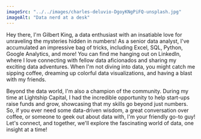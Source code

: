 ```yaml
---
imageSrc: "../../images/charles-deluvio-DgoyKNgPiFQ-unsplash.jpg"
imageAlt: "Data nerd at a desk"
---
```


Hey there, I'm Gilbert King, a data enthusiast with an insatiable love for unraveling the mysteries hidden in numbers! As a senior data analyst, I've accumulated an impressive bag of tricks, including Excel, SQL, Python, Google Analytics, and more! You can find me hanging out on LinkedIn, where I love connecting with fellow data aficionados and sharing my exciting data adventures. When I'm not diving into data, you might catch me sipping coffee, dreaming up colorful data visualizations, and having a blast with my friends.

Beyond the data world, I'm also a champion of the community. During my time at Lightship Capital, I had the incredible opportunity to help start-ups raise funds and grow, showcasing that my skills go beyond just numbers. So, if you ever need some data-driven wisdom, a great conversation over coffee, or someone to geek out about data with, I'm your friendly go-to guy! Let's connect, and together, we'll explore the fascinating world of data, one insight at a time!


<!--Photo by <a href="https://unsplash.com/@charlesdeluvio?utm_source=unsplash&utm_medium=referral&utm_content=creditCopyText" target="_blank" rel="nofollow noopener noreferrer" aria-label="External Link"><u>Charles Deluvio</u></a> on Unsplash
--->